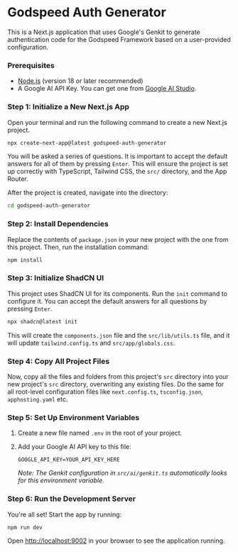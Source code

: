 # Godspeed Auth Generator

This is a Next.js application that uses Google's Genkit to generate authentication code for the Godspeed Framework based on a user-provided configuration.

### Prerequisites

- [Node.js](https://nodejs.org/en) (version 18 or later recommended)
- A Google AI API Key. You can get one from [Google AI Studio](https://aistudio.google.com/app/apikey).

### Step 1: Initialize a New Next.js App

Open your terminal and run the following command to create a new Next.js project.

```bash
npx create-next-app@latest godspeed-auth-generator
```

You will be asked a series of questions. It is important to accept the default answers for all of them by pressing `Enter`. This will ensure the project is set up correctly with TypeScript, Tailwind CSS, the `src/` directory, and the App Router.

After the project is created, navigate into the directory:

```bash
cd godspeed-auth-generator
```

### Step 2: Install Dependencies

Replace the contents of `package.json` in your new project with the one from this project. Then, run the installation command:

```bash
npm install
```

### Step 3: Initialize ShadCN UI

This project uses ShadCN UI for its components. Run the `init` command to configure it. You can accept the default answers for all questions by pressing `Enter`.

```bash
npx shadcn@latest init
```

This will create the `components.json` file and the `src/lib/utils.ts` file, and it will update `tailwind.config.ts` and `src/app/globals.css`.

### Step 4: Copy All Project Files

Now, copy all the files and folders from this project's `src` directory into your new project's `src` directory, overwriting any existing files. Do the same for all root-level configuration files like `next.config.ts`, `tsconfig.json`, `apphosting.yaml` etc.

### Step 5: Set Up Environment Variables

1.  Create a new file named `.env` in the root of your project.
2.  Add your Google AI API key to this file:

    ```
    GOOGLE_API_KEY=YOUR_API_KEY_HERE
    ```

    _Note: The Genkit configuration in `src/ai/genkit.ts` automatically looks for this environment variable._

### Step 6: Run the Development Server

You're all set! Start the app by running:

```bash
npm run dev
```

Open [http://localhost:9002](http://localhost:9002) in your browser to see the application running.
